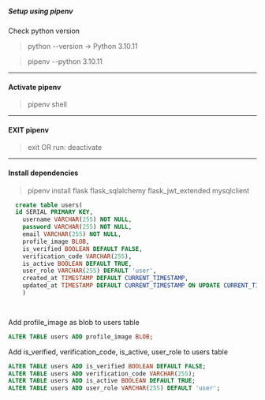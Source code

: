##### Setup using pipenv

Check python version
> python --version -> Python 3.10.11

> pipenv --python 3.10.11


---

#### Activate pipenv
> pipenv shell

---

#### EXIT pipenv
> exit OR run: deactivate


--- 

#### Install dependencies
> pipenv install flask flask_sqlalchemy flask_jwt_extended mysqlclient


```sql
  create table users(
  id SERIAL PRIMARY KEY,
    username VARCHAR(255) NOT NULL,
    password VARCHAR(255) NOT NULL,
    email VARCHAR(255) NOT NULL,
    profile_image BLOB,
    is_verified BOOLEAN DEFAULT FALSE,
    verification_code VARCHAR(255),
    is_active BOOLEAN DEFAULT TRUE,
    user_role VARCHAR(255) DEFAULT 'user',
    created_at TIMESTAMP DEFAULT CURRENT_TIMESTAMP,
    updated_at TIMESTAMP DEFAULT CURRENT_TIMESTAMP ON UPDATE CURRENT_TIMESTAMP
    )

    
```

Add profile_image as blob to users table
```sql
ALTER TABLE users ADD profile_image BLOB;
```

Add is_verified, verification_code, is_active, user_role to users table
```sql
ALTER TABLE users ADD is_verified BOOLEAN DEFAULT FALSE;
ALTER TABLE users ADD verification_code VARCHAR(255);
ALTER TABLE users ADD is_active BOOLEAN DEFAULT TRUE;
ALTER TABLE users ADD user_role VARCHAR(255) DEFAULT 'user';
```